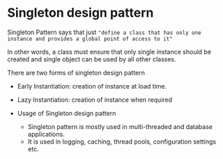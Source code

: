 # Singleton design pattern

Singleton Pattern says that just `"define a class that has only one instance and provides a global point of access to it"`

In other words, a class must ensure that only single instance should be created and single object can be used by all other classes.

There are two forms of singleton design pattern

- Early Instantiation: creation of instance at load time.
- Lazy Instantiation: creation of instance when required

- Usage of Singleton design pattern

    - Singleton pattern is mostly used in multi-threaded and database applications.
    - It is used in logging, caching, thread pools, configuration settings etc.


